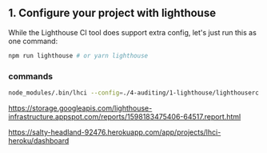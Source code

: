 
## 1. Configure your project with lighthouse

While the Lighthouse CI tool does support extra config, let's just run this as one command:

```sh
npm run lighthouse # or yarn lighthouse
```


### commands

```sh
node_modules/.bin/lhci --config=./4-auditing/1-lighthouse/lighthouserc.json autorun
```

https://storage.googleapis.com/lighthouse-infrastructure.appspot.com/reports/1598183475406-64517.report.html

https://salty-headland-92476.herokuapp.com/app/projects/lhci-heroku/dashboard